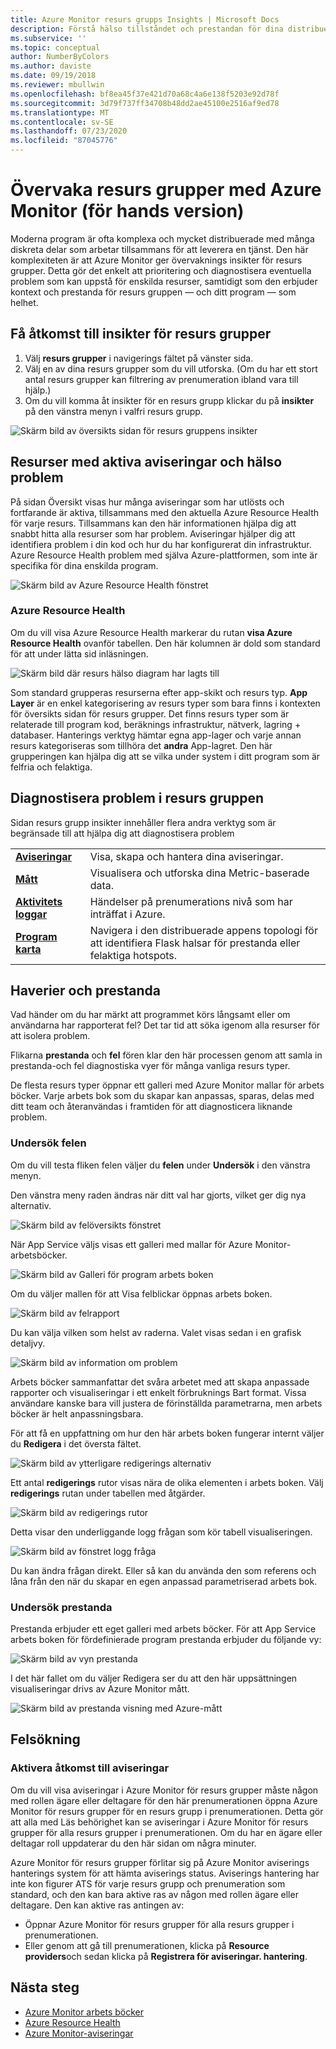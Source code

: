 ```yaml
---
title: Azure Monitor resurs grupps Insights | Microsoft Docs
description: Förstå hälso tillståndet och prestandan för dina distribuerade program och tjänster på resurs grupps nivå med Azure Monitor
ms.subservice: ''
ms.topic: conceptual
author: NumberByColors
ms.author: daviste
ms.date: 09/19/2018
ms.reviewer: mbullwin
ms.openlocfilehash: bf8ea45f37e421d70a68c4a6e138f5203e92d78f
ms.sourcegitcommit: 3d79f737ff34708b48dd2ae45100e2516af9ed78
ms.translationtype: MT
ms.contentlocale: sv-SE
ms.lasthandoff: 07/23/2020
ms.locfileid: "87045776"
---
```

# <a name="monitor-resource-groups-with-azure-monitor-preview"></a>Övervaka resurs grupper med Azure Monitor (för hands version)

Moderna program är ofta komplexa och mycket distribuerade med många diskreta delar som arbetar tillsammans för att leverera en tjänst. Den här komplexiteten är att Azure Monitor ger övervaknings insikter för resurs grupper. Detta gör det enkelt att prioritering och diagnostisera eventuella problem som kan uppstå för enskilda resurser, samtidigt som den erbjuder kontext och prestanda för resurs gruppen &mdash; och ditt program &mdash; som helhet.

## <a name="access-insights-for-resource-groups"></a>Få åtkomst till insikter för resurs grupper

1. Välj **resurs grupper** i navigerings fältet på vänster sida.
2. Välj en av dina resurs grupper som du vill utforska. (Om du har ett stort antal resurs grupper kan filtrering av prenumeration ibland vara till hjälp.)
3. Om du vill komma åt insikter för en resurs grupp klickar du på **insikter** på den vänstra menyn i valfri resurs grupp.

![Skärm bild av översikts sidan för resurs gruppens insikter](./media/resource-group-insights/0001-overview.png)

## <a name="resources-with-active-alerts-and-health-issues"></a>Resurser med aktiva aviseringar och hälso problem

På sidan Översikt visas hur många aviseringar som har utlösts och fortfarande är aktiva, tillsammans med den aktuella Azure Resource Health för varje resurs. Tillsammans kan den här informationen hjälpa dig att snabbt hitta alla resurser som har problem. Aviseringar hjälper dig att identifiera problem i din kod och hur du har konfigurerat din infrastruktur. Azure Resource Health problem med själva Azure-plattformen, som inte är specifika för dina enskilda program.

![Skärm bild av Azure Resource Health fönstret](./media/resource-group-insights/0002-overview.png)

### <a name="azure-resource-health"></a>Azure Resource Health

Om du vill visa Azure Resource Health markerar du rutan **visa Azure Resource Health** ovanför tabellen. Den här kolumnen är dold som standard för att under lätta sid inläsningen.

![Skärm bild där resurs hälso diagram har lagts till](./media/resource-group-insights/0003-overview.png)

Som standard grupperas resurserna efter app-skikt och resurs typ. **App Layer** är en enkel kategorisering av resurs typer som bara finns i kontexten för översikts sidan för resurs grupper. Det finns resurs typer som är relaterade till program kod, beräknings infrastruktur, nätverk, lagring + databaser. Hanterings verktyg hämtar egna app-lager och varje annan resurs kategoriseras som tillhöra det **andra** App-lagret. Den här grupperingen kan hjälpa dig att se vilka under system i ditt program som är felfria och felaktiga.

## <a name="diagnose-issues-in-your-resource-group"></a>Diagnostisera problem i resurs gruppen

Sidan resurs grupp insikter innehåller flera andra verktyg som är begränsade till att hjälpa dig att diagnostisera problem

   |         |          |
   | ---------------- |:-----|
   | [**Aviseringar**](../platform/alerts-overview.md)      |  Visa, skapa och hantera dina aviseringar. |
   | [**Mått**](../platform/data-platform.md) | Visualisera och utforska dina Metric-baserade data.    |
   | [**Aktivitets loggar**](../platform/platform-logs-overview.md) | Händelser på prenumerations nivå som har inträffat i Azure.  |
   | [**Program karta**](../app/app-map.md) | Navigera i den distribuerade appens topologi för att identifiera Flask halsar för prestanda eller felaktiga hotspots. |

## <a name="failures-and-performance"></a>Haverier och prestanda

Vad händer om du har märkt att programmet körs långsamt eller om användarna har rapporterat fel? Det tar tid att söka igenom alla resurser för att isolera problem.

Flikarna **prestanda** och **fel** fören klar den här processen genom att samla in prestanda-och fel diagnostiska vyer för många vanliga resurs typer.

De flesta resurs typer öppnar ett galleri med Azure Monitor mallar för arbets böcker. Varje arbets bok som du skapar kan anpassas, sparas, delas med ditt team och återanvändas i framtiden för att diagnosticera liknande problem.

### <a name="investigate-failures"></a>Undersök felen

Om du vill testa fliken felen väljer du **felen** under **Undersök** i den vänstra menyn.

Den vänstra meny raden ändras när ditt val har gjorts, vilket ger dig nya alternativ.

![Skärm bild av felöversikts fönstret](./media/resource-group-insights/00004-failures.png)

När App Service väljs visas ett galleri med mallar för Azure Monitor-arbetsböcker.

![Skärm bild av Galleri för program arbets boken](./media/resource-group-insights/0005-failure-insights-workbook.png)

Om du väljer mallen för att Visa felblickar öppnas arbets boken.

![Skärm bild av felrapport](./media/resource-group-insights/0006-failure-visual.png)

Du kan välja vilken som helst av raderna. Valet visas sedan i en grafisk detaljvy.

![Skärm bild av information om problem](./media/resource-group-insights/0007-failure-details.png)

Arbets böcker sammanfattar det svåra arbetet med att skapa anpassade rapporter och visualiseringar i ett enkelt förbruknings Bart format. Vissa användare kanske bara vill justera de förinställda parametrarna, men arbets böcker är helt anpassningsbara.

För att få en uppfattning om hur den här arbets boken fungerar internt väljer du **Redigera** i det översta fältet.

![Skärm bild av ytterligare redigerings alternativ](./media/resource-group-insights/0008-failure-edit.png)

Ett antal **redigerings** rutor visas nära de olika elementen i arbets boken. Välj **redigerings** rutan under tabellen med åtgärder.

![Skärm bild av redigerings rutor](./media/resource-group-insights/0009-failure-edit-graph.png)

Detta visar den underliggande logg frågan som kör tabell visualiseringen.

 ![Skärm bild av fönstret logg fråga](./media/resource-group-insights/0010-failure-edit-query.png)

Du kan ändra frågan direkt. Eller så kan du använda den som referens och låna från den när du skapar en egen anpassad parametriserad arbets bok.

### <a name="investigate-performance"></a>Undersök prestanda

Prestanda erbjuder ett eget galleri med arbets böcker. För att App Service arbets boken för fördefinierade program prestanda erbjuder du följande vy:

 ![Skärm bild av vyn prestanda](./media/resource-group-insights/0011-performance.png)

I det här fallet om du väljer Redigera ser du att den här uppsättningen visualiseringar drivs av Azure Monitor mått.

 ![Skärm bild av prestanda visning med Azure-mått](./media/resource-group-insights/0012-performance-metrics.png)

## <a name="troubleshooting"></a>Felsökning

### <a name="enabling-access-to-alerts"></a>Aktivera åtkomst till aviseringar

Om du vill visa aviseringar i Azure Monitor för resurs grupper måste någon med rollen ägare eller deltagare för den här prenumerationen öppna Azure Monitor för resurs grupper för en resurs grupp i prenumerationen. Detta gör att alla med Läs behörighet kan se aviseringar i Azure Monitor för resurs grupper för alla resurs grupper i prenumerationen. Om du har en ägare eller deltagar roll uppdaterar du den här sidan om några minuter.

Azure Monitor för resurs grupper förlitar sig på Azure Monitor aviserings hanterings system för att hämta aviserings status. Aviserings hantering har inte kon figurer ATS för varje resurs grupp och prenumeration som standard, och den kan bara aktive ras av någon med rollen ägare eller deltagare. Den kan aktive ras antingen av:
* Öppnar Azure Monitor för resurs grupper för alla resurs grupper i prenumerationen.
* Eller genom att gå till prenumerationen, klicka på **Resource providers**och sedan klicka på **Registrera för aviseringar. hantering**.

## <a name="next-steps"></a>Nästa steg

- [Azure Monitor arbets böcker](../platform/workbooks-overview.md)
- [Azure Resource Health](../../service-health/resource-health-overview.md)
- [Azure Monitor-aviseringar](../platform/alerts-overview.md)

